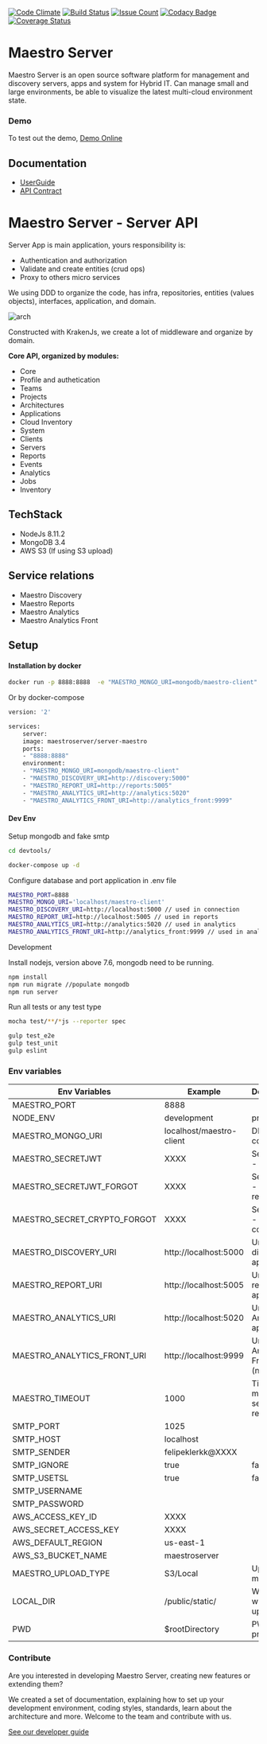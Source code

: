 [![Code Climate](https://codeclimate.com/github/maestro-server/server-app/badges/gpa.svg)](https://codeclimate.com/github/maestro-server/server-app) [![Build Status](https://travis-ci.org/maestro-server/server-app.svg?branch=master)](https://travis-ci.org/maestro-server/server-app) [![Issue Count](https://codeclimate.com/github/maestro-server/server-app/badges/issue_count.svg)](https://codeclimate.com/github/maestro-server/server-app) 
[![Codacy Badge](https://api.codacy.com/project/badge/Grade/12101716a7a64a07a38c8dd0ea645606)](https://www.codacy.com/app/maestro/server-app?utm_source=github.com&amp;utm_medium=referral&amp;utm_content=maestro-server/server-app&amp;utm_campaign=Badge_Grade)
[![Coverage Status](https://coveralls.io/repos/github/maestro-server/server-app/badge.svg?branch=master)](https://coveralls.io/github/maestro-server/server-app?branch=master)

# Maestro Server #

Maestro Server is an open source software platform for management and discovery servers, apps and system for Hybrid IT. Can manage small and large environments, be able to visualize the latest multi-cloud environment state.

### Demo ###
To test out the demo, [Demo Online](http://demo.maestroserver.io "Demo Online")

## Documentation ##
* [UserGuide](http://docs.maestroserver.io/en/latest/userguide/cloud_inventory/inventory.html "User Guide")
* [API Contract](https://maestro-server.github.io/server-app/docs/inventory/index.html "API Contract")

# Maestro Server - Server API #

Server App is main application, yours responsibility is:

 - Authentication and authorization
 - Validate and create entities (crud ops)
 - Proxy to others micro services

We using DDD to organize the code, has infra, repositories, entities (values objects), interfaces, application, and domain.

![arch](http://docs.maestroserver.io/en/latest/_images/fluxo_data.png)

Constructed with KrakenJs, we create a lot of middleware and organize by domain.

**Core API, organized by modules:**

* Core
* Profile and authetication
* Teams
* Projects
* Architectures
* Applications
* Cloud Inventory
* System
* Clients
* Servers
* Reports
* Events
* Analytics
* Jobs
* Inventory

## TechStack ##

* NodeJs 8.11.2
* MongoDB 3.4
* AWS S3 (If using S3 upload)

## Service relations ##
* Maestro Discovery
* Maestro Reports
* Maestro Analytics
* Maestro Analytics Front

## Setup ##

#### Installation by docker ####

```bash
docker run -p 8888:8888  -e "MAESTRO_MONGO_URI=mongodb/maestro-client" -e "MAESTRO_DISCOVERY_URI=http://discovery:5000" -e "MAESTRO_REPORT_URI=http://reports:5005" maestroserver/server-maestro
```
Or by docker-compose

```bash
version: '2'

services:
    server:
    image: maestroserver/server-maestro
    ports:
    - "8888:8888"
    environment:
    - "MAESTRO_MONGO_URI=mongodb/maestro-client"
    - "MAESTRO_DISCOVERY_URI=http://discovery:5000"
    - "MAESTRO_REPORT_URI=http://reports:5005"
    - "MAESTRO_ANALYTICS_URI=http://analytics:5020"
    - "MAESTRO_ANALYTICS_FRONT_URI=http://analytics_front:9999"
```

#### Dev Env ####

Setup mongodb and fake smtp

```bash
cd devtools/

docker-compose up -d
```

Configure database and port application in .env file

```bash
MAESTRO_PORT=8888
MAESTRO_MONGO_URI='localhost/maestro-client'
MAESTRO_DISCOVERY_URI=http://localhost:5000 // used in connection
MAESTRO_REPORT_URI=http://localhost:5005 // used in reports
MAESTRO_ANALYTICS_URI=http://analytics:5020 // used in analytics
MAESTRO_ANALYTICS_FRONT_URI=http://analytics_front:9999 // used in analytics front
```

Development

Install nodejs, version above 7.6, mongodb need to be running.

```bash
npm install
npm run migrate //populate mongodb
npm run server
```

Run all tests or any test type

```bash
mocha test/**/*js --reporter spec

gulp test_e2e
gulp test_unit
gulp eslint
```


### Env variables ###

| Env Variables                | Example                  | Description                    |
|------------------------------|--------------------------|--------------------------------|
| MAESTRO_PORT                 | 8888                     |                                |       
| NODE_ENV                     | development|production   |                                |       
| MAESTRO_MONGO_URI            | localhost/maestro-client |  DB string connection          |       
| MAESTRO_SECRETJWT            | XXXX                     |  Secret key - session          |
| MAESTRO_SECRETJWT_FORGOT     | XXXX                     |  Secret key - forgot request   |
| MAESTRO_SECRET_CRYPTO_FORGOT | XXXX                     |  Secret key - forgot content   |
| MAESTRO_DISCOVERY_URI        | http://localhost:5000    |  Url discovery-app (flask)     |
| MAESTRO_REPORT_URI           | http://localhost:5005    |  Url reports-app (flask)       |
| MAESTRO_ANALYTICS_URI        | http://localhost:5020    |  Url Analytics-app (flask)     |
| MAESTRO_ANALYTICS_FRONT_URI  | http://localhost:9999    |  Url Analytics Front-app (node)|
| MAESTRO_TIMEOUT              | 1000                     |  Timeout micro service request |
| SMTP_PORT                    | 1025                     |                                |
| SMTP_HOST                    | localhost                |                                |
| SMTP_SENDER                  | felipeklerkk@XXXX        |                                |
| SMTP_IGNORE                  | true|false               |                                |
| SMTP_USETSL                  | true|false               |                                |
| SMTP_USERNAME                |                          |                                |
| SMTP_PASSWORD                |                          |                                |
| AWS_ACCESS_KEY_ID            | XXXX                     |                                |
| AWS_SECRET_ACCESS_KEY        | XXXX                     |                                |
| AWS_DEFAULT_REGION           | us-east-1                |                                |
| AWS_S3_BUCKET_NAME           | maestroserver            |                                |
| MAESTRO_UPLOAD_TYPE          | S3/Local                 |  Upload mode                   |
| LOCAL_DIR                    | /public/static/          |  Where files will be uploaded  |
| PWD                          | $rootDirectory           |  PWD process                   |

### Contribute ###

Are you interested in developing Maestro Server, creating new features or extending them?

We created a set of documentation, explaining how to set up your development environment, coding styles, standards, learn about the architecture and more. Welcome to the team and contribute with us.

[See our developer guide](http://docs.maestroserver.io/en/latest/contrib.html)
